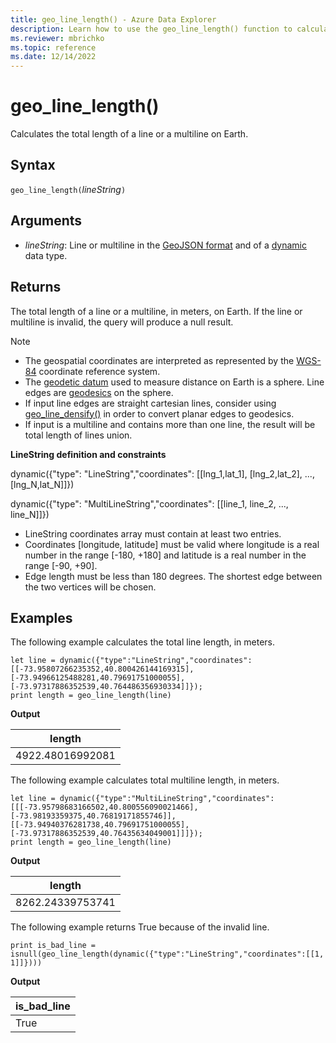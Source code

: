 ```yaml
---
title: geo_line_length() - Azure Data Explorer
description: Learn how to use the geo_line_length() function to calculate the total length of a line string or a multiline string on Earth.
ms.reviewer: mbrichko
ms.topic: reference
ms.date: 12/14/2022
---
```

# geo_line_length()

Calculates the total length of a line or a multiline on Earth.

## Syntax

`geo_line_length(`*lineString*`)`

## Arguments

* *lineString*: Line or multiline in the [GeoJSON format](https://tools.ietf.org/html/rfc7946) and of a [dynamic](./scalar-data-types/dynamic.md) data type.

## Returns

The total length of a line or a multiline, in meters, on Earth. If the line or multiline is invalid, the query will produce a null result.

> [!NOTE]
>
> * The geospatial coordinates are interpreted as represented by the [WGS-84](https://earth-info.nga.mil/GandG/update/index.php?action=home) coordinate reference system.
> * The [geodetic datum](https://en.wikipedia.org/wiki/Geodetic_datum) used to measure distance on Earth is a sphere. Line edges are [geodesics](https://en.wikipedia.org/wiki/Geodesic) on the sphere.
> * If input line edges are straight cartesian lines, consider using [geo_line_densify()](geo-line-densify-function.md) in order to convert planar edges to geodesics.
> * If input is a multiline and contains more than one line, the result will be total length of lines union.

**LineString definition and constraints**

dynamic({"type": "LineString","coordinates": [[lng_1,lat_1], [lng_2,lat_2], ..., [lng_N,lat_N]]})

dynamic({"type": "MultiLineString","coordinates": [[line_1, line_2, ..., line_N]]})

* LineString coordinates array must contain at least two entries.
* Coordinates [longitude, latitude] must be valid where longitude is a real number in the range [-180, +180] and latitude is a real number in the range [-90, +90].
* Edge length must be less than 180 degrees. The shortest edge between the two vertices will be chosen.

## Examples

The following example calculates the total line length, in meters.

<!-- csl: https://help.kusto.windows.net/Samples -->
```kusto
let line = dynamic({"type":"LineString","coordinates":[[-73.95807266235352,40.800426144169315],[-73.94966125488281,40.79691751000055],[-73.97317886352539,40.764486356930334]]});
print length = geo_line_length(line)
```

**Output**

|length|
|---|
|4922.48016992081|

The following example calculates total multiline length, in meters.

<!-- csl: https://help.kusto.windows.net/Samples -->
```kusto
let line = dynamic({"type":"MultiLineString","coordinates":[[[-73.95798683166502,40.800556090021466],[-73.98193359375,40.76819171855746]],[[-73.94940376281738,40.79691751000055],[-73.97317886352539,40.76435634049001]]]});
print length = geo_line_length(line)
```

**Output**

|length|
|---|
|8262.24339753741|

The following example returns True because of the invalid line.

<!-- csl: https://help.kusto.windows.net/Samples -->
```kusto
print is_bad_line = isnull(geo_line_length(dynamic({"type":"LineString","coordinates":[[1, 1]]})))
```

**Output**

|is_bad_line|
|---|
|True|
